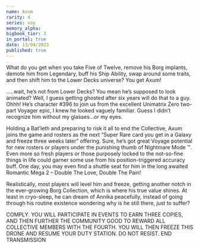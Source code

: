 ```yaml
---
name: Axum
rarity: 4
series: voy
memory_alpha:
bigbook_tier: 3
in_portal: true
date: 13/04/2023
published: true
---
```


What do you get when you take Five of Twelve, remove his Borg implants, demote him from Legendary, buff his Ship Ability, swap around some traits, and then shift him to the Lower Decks universe?  You get Axum!

.....wait, he’s not from Lower Decks?  You mean he’s supposed to look animated?  Well, I guess getting ghosted after six years will do that to a guy.  Ohhh!  He’s character #396 to join us from the excellent Unimatrix Zero two-part Voyager epic, I knew he looked vaguely familiar.  Guess I didn’t recognize him without my glasses...or my eyes.

Holding a Bat’leth and preparing to risk it all to end the Collective, Axum joins the game and rosters as the next “Super Rare card you get in a Galaxy and freeze three weeks later” offering.  Sure, he’s got great Voyage potential for new rosters or players under the punishing thumb of Nightmare Mode ™.  Even more so fresh players or those purposely locked to the not-so-fine things in life could garner some use from his position-triggered accuracy buff.  One day, you may even find a shuttle seat for him in the long awaited Romantic Mega 2 – Double The Love, Double The Pain!

Realistically, most players will level him and freeze, getting another notch in the ever-growing Borg Collection, which is where his true value shines.  At least in cryo-sleep, he can dream of Annika peacefully, instead of going through his routine existence wondering why is he still there, just to suffer?

COMPLY.
YOU WILL PARTICIPATE IN EVENTS TO EARN THREE COPIES, AND THEN FURTHER THE COMMUNITY GOOD TO REWARD ALL COLLECTIVE MEMBERS WITH THE FOURTH.  YOU WILL THEN FREEZE THIS DRONE AND RESUME YOUR DUTY STATION. DO NOT RESIST. 
END TRANSMISSION
